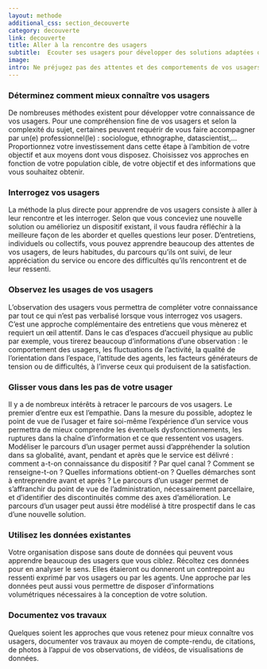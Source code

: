 ```yaml
---
layout: methode
additional_css: section_decouverte
category: decouverte
link: decouverte
title: Aller à la rencontre des usagers
subtitle:  Ecouter ses usagers pour développer des solutions adaptées qui répondent à leurs attentes
image: 
intro: Ne préjugez pas des attentes et des comportements de vos usagers. C’est la meilleure façon de créer un dispositif, un service, une procédure ou un espace qui serait inutile et inutilisé. Rencontrer vos usagers vous permettra de vous rendre compte qu’ils ne sont pas uniformes, que leurs sociologies, leurs rythmes, leurs habitudes, leurs aptitudes, leurs besoins profonds diffèrent et que votre solution doit s’adapter à cette diversité.
---
```


### Déterminez comment mieux connaître vos usagers
De nombreuses méthodes existent pour développer votre connaissance de vos usagers. Pour une compréhension fine de vos usagers et selon la complexité du sujet, certaines peuvent requérir de vous faire accompagner par un(e) professionnel(le) : sociologue, ethnographe, datascientist,… Proportionnez votre investissement dans cette étape à l’ambition de votre objectif et aux moyens dont vous disposez. Choisissez vos approches en fonction de votre population cible, de votre objectif et des informations que vous souhaitez obtenir.   

### Interrogez vos usagers
La méthode la plus directe pour apprendre de vos usagers consiste à aller à leur rencontre et les interroger. Selon que vous conceviez une nouvelle solution ou amélioriez un dispositif existant, il vous faudra réfléchir à la meilleure façon de les aborder et quelles questions leur poser. D’entretiens, individuels ou collectifs, vous pouvez apprendre beaucoup des attentes de vos usagers, de leurs habitudes, du parcours qu’ils ont suivi, de leur appréciation du service ou encore des difficultés qu’ils rencontrent et de leur ressenti. 

### Observez les usages de vos usagers 
L’observation des usagers vous permettra de compléter votre connaissance par tout ce qui n’est pas verbalisé lorsque vous interrogez vos usagers. C’est une approche complémentaire des entretiens que vous mènerez et requiert un œil attentif. Dans le cas d’espaces d’accueil physique au public par exemple, vous tirerez beaucoup d’informations d’une observation : le comportement des usagers, les fluctuations de l’activité, la qualité de l’orientation dans l’espace, l’attitude des agents, les facteurs générateurs de tension ou de difficultés, à l’inverse ceux qui produisent de la satisfaction.   

### Glisser vous dans les pas  de votre usager 
Il y a de nombreux intérêts à retracer le parcours de vos usagers. Le premier d’entre eux est l’empathie. Dans la mesure du possible, adoptez le point de vue de l’usager et faire soi-même l’expérience d’un service vous permettra de mieux comprendre les éventuels dysfonctionnements, les ruptures dans la chaîne d’information et ce que ressentent vos usagers. 
Modéliser le parcours d’un usager permet aussi d’appréhender la solution dans sa globalité, avant, pendant et après que le service est délivré : comment a-t-on connaissance du dispositif ? Par quel canal ? Comment se renseigne-t-on ? Quelles informations obtient-on ? Quelles démarches sont à entreprendre avant et après ? Le parcours d’un usager permet de s’affranchir du point de vue de l’administration, nécessairement parcellaire, et d’identifier des discontinuités comme des axes d’amélioration. Le parcours d’un usager peut aussi être modélisé à titre prospectif dans le cas d’une nouvelle solution.    

### Utilisez les données existantes
Votre organisation dispose sans doute de données qui peuvent vous apprendre beaucoup des usagers que vous ciblez. Récoltez ces données pour en analyser le sens. Elles étaieront ou donneront un contrepoint au ressenti exprimé par vos usagers ou par les agents. Une approche par les données peut aussi vous permettre de disposer d’informations volumétriques nécessaires à la conception de votre solution. 

### Documentez vos travaux 
Quelques soient les approches que vous retenez pour mieux connaître vos usagers, documenter vos travaux au moyen de compte-rendu, de citations, de photos à l’appui de vos observations, de vidéos, de visualisations de données. 

